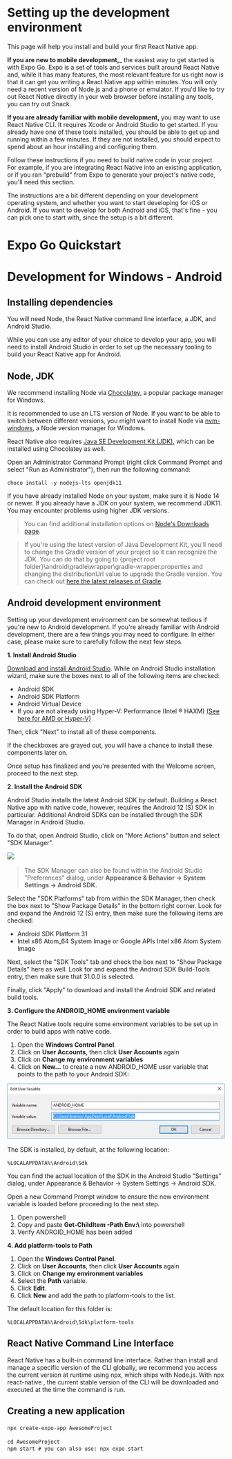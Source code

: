 # Setting up the development environment

This page will help you install and build your first React Native app.

__If you are new to mobile development,___ the easiest way to get started is with Expo Go. Expo is a set of tools and services built around React Native and, while it has many features, the most relevant feature for us right now is that it can get you writing a React Native app within minutes. You will only need a recent version of Node.js and a phone or emulator. If you'd like to try out React Native directly in your web browser before installing any tools, you can try out Snack.

__If you are already familiar with mobile development,__ you may want to use React Native CLI. It requires Xcode or Android Studio to get started. If you already have one of these tools installed, you should be able to get up and running within a few minutes. If they are not installed, you should expect to spend about an hour installing and configuring them.

Follow these instructions if you need to build native code in your project. For example, if you are integrating React Native into an existing application, or if you ran "prebuild" from Expo to generate your project's native code, you'll need this section.

The instructions are a bit different depending on your development operating system, and whether you want to start developing for iOS or Android. If you want to develop for both Android and iOS, that's fine - you can pick one to start with, since the setup is a bit different.

# Expo Go Quickstart

# Development for Windows - Android

## Installing dependencies

You will need Node, the React Native command line interface, a JDK, and Android Studio.

While you can use any editor of your choice to develop your app, you will need to install Android Studio in order to set up the necessary tooling to build your React Native app for Android.

## Node, JDK
We recommend installing Node via [Chocolatey](https://chocolatey.org/), a popular package manager for Windows.

It is recommended to use an LTS version of Node. If you want to be able to switch between different versions, you might want to install Node via [nvm-windows](https://github.com/coreybutler/nvm-windows), a Node version manager for Windows.

React Native also requires [Java SE Development Kit (JDK),](https://openjdk.java.net/projects/jdk/11/) which can be installed using Chocolatey as well.

Open an Administrator Command Prompt (right click Command Prompt and select "Run as Administrator"), then run the following command:
```
choco install -y nodejs-lts openjdk11
```

If you have already installed Node on your system, make sure it is Node 14 or newer. If you already have a JDK on your system, we recommend JDK11. You may encounter problems using higher JDK versions.

> You can find additional installation options on [Node's Downloads page](https://nodejs.org/en/download/).

> If you're using the latest version of Java Development Kit, you'll need to change the Gradle version of your project so it can recognize the JDK. You can do that by going to {project root folder}\android\gradle\wrapper\gradle-wrapper.properties and changing the distributionUrl value to upgrade the Gradle version. You can check out [here the latest releases of Gradle](https://gradle.org/releases/).

## Android development environment
Setting up your development environment can be somewhat tedious if you're new to Android development. If you're already familiar with Android development, there are a few things you may need to configure. In either case, please make sure to carefully follow the next few steps.

**1. Install Android Studio**

[Download and install Android Studio](https://developer.android.com/studio/index.html). While on Android Studio installation wizard, make sure the boxes next to all of the following items are checked:

- Android SDK
- Android SDK Platform
- Android Virtual Device
- If you are not already using Hyper-V: Performance (Intel ® HAXM) [(See here for AMD or Hyper-V)](https://android-developers.googleblog.com/2018/07/android-emulator-amd-processor-hyper-v.html)

Then, click "Next" to install all of these components.

If the checkboxes are grayed out, you will have a chance to install these components later on.

Once setup has finalized and you're presented with the Welcome screen, proceed to the next step.

**2. Install the Android SDK**

Android Studio installs the latest Android SDK by default. Building a React Native app with native code, however, requires the Android 12 (S) SDK in particular. Additional Android SDKs can be installed through the SDK Manager in Android Studio.

To do that, open Android Studio, click on "More Actions" button and select "SDK Manager".

![](https://reactnative.dev/assets/images/GettingStartedAndroidStudioWelcomeWindows-ce20d1230828a1a26e143e3a4145f1df.png)

> The SDK Manager can also be found within the Android Studio "Preferences" dialog, under __Appearance & Behavior → System Settings → Android SDK.__

Select the "SDK Platforms" tab from within the SDK Manager, then check the box next to "Show Package Details" in the bottom right corner. Look for and expand the Android 12 (S) entry, then make sure the following items are checked:

- Android SDK Platform 31
- Intel x86 Atom_64 System Image or Google APIs Intel x86 Atom System Image

Next, select the "SDK Tools" tab and check the box next to "Show Package Details" here as well. Look for and expand the Android SDK Build-Tools entry, then make sure that 31.0.0 is selected.

Finally, click "Apply" to download and install the Android SDK and related build tools.

**3. Configure the ANDROID_HOME environment variable**

The React Native tools require some environment variables to be set up in order to build apps with native code.

1. Open the __Windows Control Panel__.
2. Click on __User Accounts__, then click __User Accounts__ again
3. Click on __Change my environment variables__
4. Click on __New...__ to create a new ANDROID_HOME user variable that points to the path to your Android SDK:

![ANDROID_HOME](https://github.com/asimriaz/react-native-2022/blob/main/ANDROID_HOME.png)

The SDK is installed, by default, at the following location:

```
%LOCALAPPDATA%\Android\Sdk
```

You can find the actual location of the SDK in the Android Studio "Settings" dialog, under Appearance & Behavior → System Settings → Android SDK.

Open a new Command Prompt window to ensure the new environment variable is loaded before proceeding to the next step.

1. Open powershell
2. Copy and paste **Get-ChildItem -Path Env:\\** into powershell
3. Verify ANDROID_HOME has been added

**4. Add platform-tools to Path**

1. Open the __Windows Control Panel__.
2. Click on __User Accounts__, then click __User Accounts__ again
3. Click on __Change my environment variables__
4. Select the __Path__ variable.
5. Click __Edit__.
6. Click __New__ and add the path to platform-tools to the list.

The default location for this folder is:

```
%LOCALAPPDATA%\Android\Sdk\platform-tools
```

## React Native Command Line Interface

React Native has a built-in command line interface. Rather than install and manage a specific version of the CLI globally, we recommend you access the current version at runtime using npx, which ships with Node.js. With npx react-native <command>, the current stable version of the CLI will be downloaded and executed at the time the command is run.

## Creating a new application

```
npx create-expo-app AwesomeProject

cd AwesomeProject
npm start # you can also use: npx expo start
```
